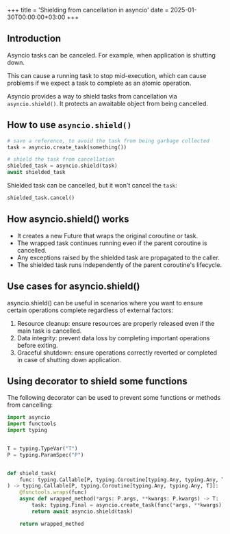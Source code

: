 +++
title = 'Shielding from cancellation in asyncio'
date = 2025-01-30T00:00:00+03:00
+++

## Introduction

Asyncio tasks can be canceled. For example, when application is shutting down.

This can cause a running task to stop mid-execution, which can cause problems if we expect a task to complete as an atomic operation.

Asyncio provides a way to shield tasks from cancellation via `asyncio.shield()`. It protects an awaitable object from being cancelled.

## How to use `asyncio.shield()`

```python
# save a reference, to avoid the task from being garbage collected
task = asyncio.create_task(something())

# shield the task from cancellation
shielded_task = asyncio.shield(task)
await shielded_task
```

Shielded task can be cancelled, but it won't cancel the `task`:

```python
shielded_task.cancel()
```

## How asyncio.shield() works

- It creates a new Future that wraps the original coroutine or task.
- The wrapped task continues running even if the parent coroutine is cancelled.
- Any exceptions raised by the shielded task are propagated to the caller.
- The shielded task runs independently of the parent coroutine's lifecycle.

## Use cases for asyncio.shield()

asyncio.shield() can be useful in scenarios where you want to ensure certain operations complete regardless of external factors:
1. Resource cleanup: ensure resources are properly released even if the main task is cancelled.
2. Data integrity: prevent data loss by completing important operations before exiting.
3. Graceful shutdown: ensure operations correctly reverted or completed in case of shutting down application.

## Using decorator to shield some functions

The following decorator can be used to prevent some functions or methods from cancelling:
```python
import asyncio
import functools
import typing


T = typing.TypeVar("T")
P = typing.ParamSpec("P")


def shield_task(
    func: typing.Callable[P, typing.Coroutine[typing.Any, typing.Any, T]],
) -> typing.Callable[P, typing.Coroutine[typing.Any, typing.Any, T]]:
    @functools.wraps(func)
    async def wrapped_method(*args: P.args, **kwargs: P.kwargs) -> T:
        task: typing.Final = asyncio.create_task(func(*args, **kwargs))
        return await asyncio.shield(task)

    return wrapped_method
```
